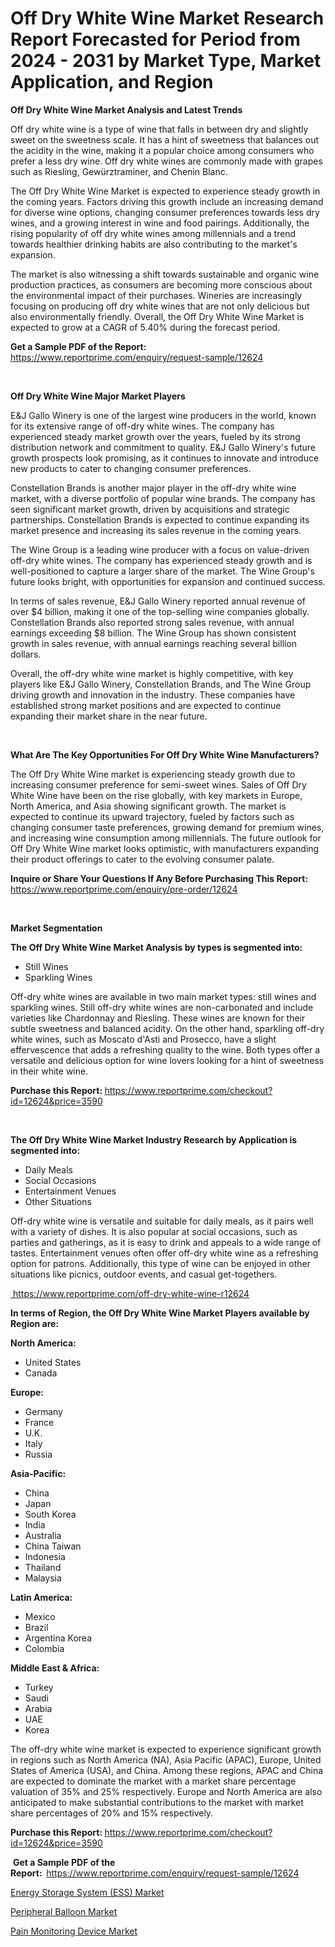 <p><h1>Off Dry White Wine Market Research Report Forecasted for Period from 2024 -  2031 by Market Type, Market Application, and Region</h1></p><p><strong>Off Dry White Wine Market Analysis and Latest Trends</strong></p>
<p><p>Off dry white wine is a type of wine that falls in between dry and slightly sweet on the sweetness scale. It has a hint of sweetness that balances out the acidity in the wine, making it a popular choice among consumers who prefer a less dry wine. Off dry white wines are commonly made with grapes such as Riesling, Gewürztraminer, and Chenin Blanc.</p><p>The Off Dry White Wine Market is expected to experience steady growth in the coming years. Factors driving this growth include an increasing demand for diverse wine options, changing consumer preferences towards less dry wines, and a growing interest in wine and food pairings. Additionally, the rising popularity of off dry white wines among millennials and a trend towards healthier drinking habits are also contributing to the market's expansion.</p><p>The market is also witnessing a shift towards sustainable and organic wine production practices, as consumers are becoming more conscious about the environmental impact of their purchases. Wineries are increasingly focusing on producing off dry white wines that are not only delicious but also environmentally friendly. Overall, the Off Dry White Wine Market is expected to grow at a CAGR of 5.40% during the forecast period.</p></p>
<p><strong>Get a Sample PDF of the Report:&nbsp;</strong> <a href="https://www.reportprime.com/enquiry/request-sample/12624">https://www.reportprime.com/enquiry/request-sample/12624</a></p>
<p>&nbsp;</p>
<p><strong>Off Dry White Wine Major Market Players</strong></p>
<p><p>E&J Gallo Winery is one of the largest wine producers in the world, known for its extensive range of off-dry white wines. The company has experienced steady market growth over the years, fueled by its strong distribution network and commitment to quality. E&J Gallo Winery's future growth prospects look promising, as it continues to innovate and introduce new products to cater to changing consumer preferences.</p><p>Constellation Brands is another major player in the off-dry white wine market, with a diverse portfolio of popular wine brands. The company has seen significant market growth, driven by acquisitions and strategic partnerships. Constellation Brands is expected to continue expanding its market presence and increasing its sales revenue in the coming years.</p><p>The Wine Group is a leading wine producer with a focus on value-driven off-dry white wines. The company has experienced steady growth and is well-positioned to capture a larger share of the market. The Wine Group's future looks bright, with opportunities for expansion and continued success.</p><p>In terms of sales revenue, E&J Gallo Winery reported annual revenue of over $4 billion, making it one of the top-selling wine companies globally. Constellation Brands also reported strong sales revenue, with annual earnings exceeding $8 billion. The Wine Group has shown consistent growth in sales revenue, with annual earnings reaching several billion dollars.</p><p>Overall, the off-dry white wine market is highly competitive, with key players like E&J Gallo Winery, Constellation Brands, and The Wine Group driving growth and innovation in the industry. These companies have established strong market positions and are expected to continue expanding their market share in the near future.</p></p>
<p>&nbsp;</p>
<p><strong>What Are The Key Opportunities For Off Dry White Wine Manufacturers?</strong></p>
<p><p>The Off Dry White Wine market is experiencing steady growth due to increasing consumer preference for semi-sweet wines. Sales of Off Dry White Wine have been on the rise globally, with key markets in Europe, North America, and Asia showing significant growth. The market is expected to continue its upward trajectory, fueled by factors such as changing consumer taste preferences, growing demand for premium wines, and increasing wine consumption among millennials. The future outlook for Off Dry White Wine market looks optimistic, with manufacturers expanding their product offerings to cater to the evolving consumer palate.</p></p>
<p><strong>Inquire or Share Your Questions If Any Before Purchasing This Report:</strong> <a href="https://www.reportprime.com/enquiry/pre-order/12624">https://www.reportprime.com/enquiry/pre-order/12624</a></p>
<p>&nbsp;</p>
<p><strong>Market Segmentation</strong></p>
<p><strong>The Off Dry White Wine Market Analysis by types is segmented into:</strong></p>
<p><ul><li>Still Wines</li><li>Sparkling Wines</li></ul></p>
<p><p>Off-dry white wines are available in two main market types: still wines and sparkling wines. Still off-dry white wines are non-carbonated and include varieties like Chardonnay and Riesling. These wines are known for their subtle sweetness and balanced acidity. On the other hand, sparkling off-dry white wines, such as Moscato d'Asti and Prosecco, have a slight effervescence that adds a refreshing quality to the wine. Both types offer a versatile and delicious option for wine lovers looking for a hint of sweetness in their white wine.</p></p>
<p><strong>Purchase this Report:&nbsp;</strong><a href="https://www.reportprime.com/checkout?id=12624&price=3590">https://www.reportprime.com/checkout?id=12624&price=3590</a></p>
<p>&nbsp;</p>
<p><strong>The Off Dry White Wine Market Industry Research by Application is segmented into:</strong></p>
<p><ul><li>Daily Meals</li><li>Social Occasions</li><li>Entertainment Venues</li><li>Other Situations</li></ul></p>
<p><p>Off-dry white wine is versatile and suitable for daily meals, as it pairs well with a variety of dishes. It is also popular at social occasions, such as parties and gatherings, as it is easy to drink and appeals to a wide range of tastes. Entertainment venues often offer off-dry white wine as a refreshing option for patrons. Additionally, this type of wine can be enjoyed in other situations like picnics, outdoor events, and casual get-togethers.</p></p>
<p><a href="https://www.reportprime.com/off-dry-white-wine-r12624">&nbsp;https://www.reportprime.com/off-dry-white-wine-r12624</a></p>
<p><strong>In terms of Region, the Off Dry White Wine Market Players available by Region are:</strong></p>
<p>
    <p> <strong> North America: </strong>
        <ul>
            <li>United States</li>
            <li>Canada</li>
        </ul>
        </p> 
    <p> <strong> Europe: </strong>
        <ul>
            <li>Germany</li>
            <li>France</li>
            <li>U.K.</li>
            <li>Italy</li>
            <li>Russia</li>
        </ul>
        </p> 
    <p> <strong> Asia-Pacific: </strong>
        <ul>
            <li>China</li>
            <li>Japan</li>
            <li>South Korea</li>
            <li>India</li>
            <li>Australia</li>
            <li>China Taiwan</li>
            <li>Indonesia</li>
            <li>Thailand</li>
            <li>Malaysia</li>
        </ul>
        </p> 
    <p> <strong> Latin America: </strong>
        <ul>
            <li>Mexico</li>
            <li>Brazil</li>
            <li>Argentina Korea</li>
            <li>Colombia</li>
        </ul>
        </p> 
    <p> <strong> Middle East & Africa: </strong>
        <ul>
            <li>Turkey</li>
            <li>Saudi</li>
            <li>Arabia</li>
            <li>UAE</li>
            <li>Korea</li>
        </ul>
    </p>
    </p>
<p><p>The off-dry white wine market is expected to experience significant growth in regions such as North America (NA), Asia Pacific (APAC), Europe, United States of America (USA), and China. Among these regions, APAC and China are expected to dominate the market with a market share percentage valuation of 35% and 25% respectively. Europe and North America are also anticipated to make substantial contributions to the market with market share percentages of 20% and 15% respectively.</p></p>
<p><strong>Purchase this Report: </strong><a href="https://www.reportprime.com/checkout?id=12624&price=3590">https://www.reportprime.com/checkout?id=12624&price=3590</a></p>
<p>&nbsp;<strong>Get a Sample PDF of the Report:&nbsp;&nbsp;</strong><a href="https://www.reportprime.com/enquiry/request-sample/12624">https://www.reportprime.com/enquiry/request-sample/12624</a></p>
<p><strong></strong></p>
<p><p><a href="https://github.com/HenrietteMills1/Market-Research-Report-List-2/blob/main/energy-storage-system-ess-market.md">Energy Storage System (ESS) Market</a></p><p><a href="https://issuu.com/reportprime-2/docs/peripheral-balloon-market-size-2030.pptx">Peripheral Balloon Market</a></p><p><a href="https://issuu.com/reportprime-2/docs/pain-monitoring-device-market-size-2030.pptx">Pain Monitoring Device Market</a></p></p>